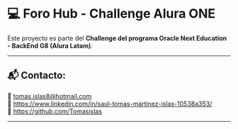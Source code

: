# 💻 Foro Hub  - Challenge Alura ONE

Este proyecto es parte del **Challenge del programa Oracle Next Education - BackEnd G8 (Alura Latam)**.  

---

## 📬 Contacto:

📧 tomas.islas8@hotmail.com   
💼 https://www.linkedin.com/in/saul-tomas-martinez-islas-10538a353/  
🐙 https://github.com/Tomasislas

---
